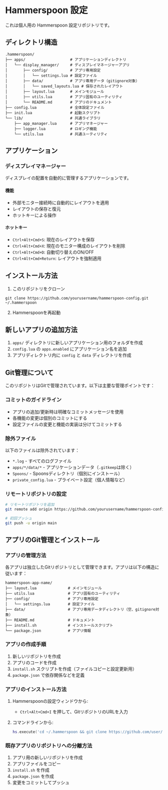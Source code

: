 # Hammerspoon 設定

これは個人用の Hammerspoon 設定リポジトリです。

## ディレクトリ構造

```
.hammerspoon/
├── apps/                    # アプリケーションディレクトリ
│   └── display_manager/     # ディスプレイマネージャーアプリ
│       ├── config/          # アプリ専用設定
│       │   └── settings.lua # 設定ファイル
│       ├── data/            # アプリ専用データ（gitignore対象）
│       │   └── saved_layouts.lua # 保存されたレイアウト
│       ├── layout.lua       # メインモジュール
│       ├── utils.lua        # アプリ固有のユーティリティ
│       └── README.md        # アプリのドキュメント
├── config.lua               # 全体設定ファイル
├── init.lua                 # 起動スクリプト
└── lib/                     # 共通ライブラリ
    ├── app_manager.lua      # アプリマネージャー
    ├── logger.lua           # ロギング機能
    └── utils.lua            # 共通ユーティリティ
```

## アプリケーション

### ディスプレイマネージャー

ディスプレイの配置を自動的に管理するアプリケーションです。

#### 機能

- 外部モニター接続時に自動的にレイアウトを適用
- レイアウトの保存と復元
- ホットキーによる操作

#### ホットキー

- `Ctrl+Alt+Cmd+S`: 現在のレイアウトを保存
- `Ctrl+Alt+Cmd+X`: 現在のモニター構成のレイアウトを削除
- `Ctrl+Alt+Cmd+D`: 自動切り替えのON/OFF
- `Ctrl+Alt+Cmd+Return`: レイアウトを強制適用

## インストール方法

1. このリポジトリをクローン

```
git clone https://github.com/yourusername/hammerspoon-config.git ~/.hammerspoon
```

2. Hammerspoonを再起動

## 新しいアプリの追加方法

1. `apps/` ディレクトリに新しいアプリケーション用のフォルダを作成
2. `config.lua` の `apps.enabled` にアプリケーション名を追加
3. アプリディレクトリ内に `config` と `data` ディレクトリを作成

## Git管理について

このリポジトリはGitで管理されています。以下は主要な管理ポイントです：

### コミットのガイドライン

- アプリの追加/更新時は明確なコミットメッセージを使用
- 各機能の変更は個別のコミットにする
- 設定ファイルの変更と機能の実装は分けてコミットする

### 除外ファイル

以下のファイルは除外されています：

- `*.log` - すべてのログファイル
- `apps/*/data/*` - アプリケーションデータ（`.gitkeep`は除く）
- `Spoons/` - Spoonsディレクトリ（個別にインストール）
- `private_config.lua` - プライベート設定（個人情報など）

### リモートリポジトリの設定

```bash
# リモートリポジトリを追加
git remote add origin https://github.com/yourusername/hammerspoon-config.git

# 初回プッシュ
git push -u origin main
```

## アプリのGit管理とインストール

### アプリの管理方法

各アプリは独立したGitリポジトリとして管理できます。アプリは以下の構造に従います：

```
hammerspoon-app-name/
├── layout.lua              # メインモジュール
├── utils.lua               # アプリ固有のユーティリティ
├── config/                 # アプリ専用設定
│   └── settings.lua        # 設定ファイル
├── data/                   # アプリ専用データディレクトリ（空、gitignore対象）
├── README.md               # ドキュメント
├── install.sh              # インストールスクリプト
└── package.json            # アプリ情報
```

### アプリの作成手順

1. 新しいリポジトリを作成
2. アプリのコードを作成
3. `install.sh` スクリプトを作成（ファイルコピーと設定更新用）
4. `package.json` で依存関係などを定義

### アプリのインストール方法

1. Hammerspoonの設定ウィンドウから:
   - `Ctrl+Alt+Cmd+I` を押して、GitリポジトリのURLを入力

2. コマンドラインから:
   ```lua
   hs.execute('cd ~/.hammerspoon && git clone https://github.com/user/hammerspoon-app-name.git /tmp/app && cd /tmp/app && ./install.sh && rm -rf /tmp/app')
   ```

### 既存アプリのリポジトリへの分離方法

1. アプリ用の新しいリポジトリを作成
2. アプリファイルをコピー
3. `install.sh` を作成
4. `package.json` を作成
5. 変更をコミットしてプッシュ 